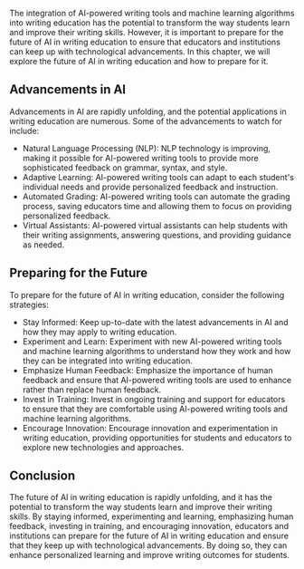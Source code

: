 

The integration of AI-powered writing tools and machine learning algorithms into writing education has the potential to transform the way students learn and improve their writing skills. However, it is important to prepare for the future of AI in writing education to ensure that educators and institutions can keep up with technological advancements. In this chapter, we will explore the future of AI in writing education and how to prepare for it.

Advancements in AI
------------------

Advancements in AI are rapidly unfolding, and the potential applications in writing education are numerous. Some of the advancements to watch for include:

* Natural Language Processing (NLP): NLP technology is improving, making it possible for AI-powered writing tools to provide more sophisticated feedback on grammar, syntax, and style.
* Adaptive Learning: AI-powered writing tools can adapt to each student's individual needs and provide personalized feedback and instruction.
* Automated Grading: AI-powered writing tools can automate the grading process, saving educators time and allowing them to focus on providing personalized feedback.
* Virtual Assistants: AI-powered virtual assistants can help students with their writing assignments, answering questions, and providing guidance as needed.

Preparing for the Future
------------------------

To prepare for the future of AI in writing education, consider the following strategies:

* Stay Informed: Keep up-to-date with the latest advancements in AI and how they may apply to writing education.
* Experiment and Learn: Experiment with new AI-powered writing tools and machine learning algorithms to understand how they work and how they can be integrated into writing education.
* Emphasize Human Feedback: Emphasize the importance of human feedback and ensure that AI-powered writing tools are used to enhance rather than replace human feedback.
* Invest in Training: Invest in ongoing training and support for educators to ensure that they are comfortable using AI-powered writing tools and machine learning algorithms.
* Encourage Innovation: Encourage innovation and experimentation in writing education, providing opportunities for students and educators to explore new technologies and approaches.

Conclusion
----------

The future of AI in writing education is rapidly unfolding, and it has the potential to transform the way students learn and improve their writing skills. By staying informed, experimenting and learning, emphasizing human feedback, investing in training, and encouraging innovation, educators and institutions can prepare for the future of AI in writing education and ensure that they keep up with technological advancements. By doing so, they can enhance personalized learning and improve writing outcomes for students.
